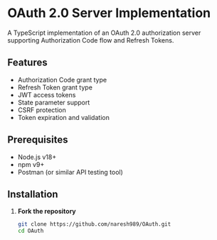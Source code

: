 # OAuth 2.0 Server Implementation

A TypeScript implementation of an OAuth 2.0 authorization server supporting Authorization Code flow and Refresh Tokens.

## Features

- Authorization Code grant type
- Refresh Token grant type
- JWT access tokens
- State parameter support
- CSRF protection
- Token expiration and validation

## Prerequisites

- Node.js v18+
- npm v9+
- Postman (or similar API testing tool)

## Installation

1. **Fork the repository**
   ```bash
   git clone https://github.com/naresh989/OAuth.git
   cd OAuth    
